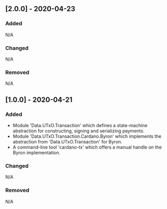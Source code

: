 ## [2.0.0] - 2020-04-23

### Added

N/A

### Changed

N/A

### Removed

N/A


## [1.0.0] - 2020-04-21

### Added

- Module 'Data.UTxO.Transaction' which defines a state-machine abstraction for constructing, signing and serializing payments.
- Module 'Data.UTxO.Transaction.Cardano.Byron' which implements the abstraction from 'Data.UTxO.Transaction' for Byron.
- A command-line tool 'cardano-tx' which offers a manual handle on the Byron implementation.

### Changed

N/A

### Removed

N/A
